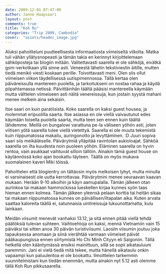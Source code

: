 ```yaml
---
date: 2009-12-01 07:47:00
author: Janne Haapsaari
layout: post
comments: true
title: "Koh Ru"
categories: "Trip 2009, Cambodia"
cover:  "assets/header_image.jpg"
---
```


Aluksi pahoitteluni puutteellisesta informaatiosta viimeiseltä viikolta. Matka
tuli vähän yllätysnopeasti ja tämän takia en kerinnyt kirjoittelemaan
sähköposteja tai blogiin mitään. Valitettavasti saarella ei ole sähköjä,
eivätkä gsm-verkotkaan yllä sinne asti. Veneestä lähetin tekstiviestin
äitille, mutten tiedä menikö viesti koskaan perille. Toivottavasti meni. Olen
siis ollut viimeisen viikon täydellisessä uutispimennossa. Tällä kertaa olen
päiväreissulla mantereen puolella, ja tarkoitukseni on nostaa rahaa ja käydä
piipahtamassa netissä. Päivittäinhän täältä pääsisi mantereella käymään mutta
välttelen viimeiseen asti näitä venereissuja, kun jostain syystä mahani menee
melkein aina sekaisin.

Itse saari on kuin paratiisista. Koko saarella on kaksi guest housea, ja
molemmat eripuolilla saarta. Itse asiassa en ole viellä vaivautunut edes
käymään toisella puolella saarta, mutta teen sen ennen kuin täältä lähdemme.
Meillä on bungalowi varattuna pe-la väliseen yöhön asti, joten viitisen yötä
saarella tulee viellä vietettyä. Saarella ei ole muuta tekemistä kuin
riippumatossa makailu, auringonotto ja levyttäminen. :D Juuri sopiva saari
siis meikäläiselle. Päivärytmiä ylläpitää ravintolan aukioloajat. Sähköä
saarella on ilta kuudesta noin puoleen yöhön. Eläminen saarella on hyvin
rentoa, vain asukkaat vaihtuvat silloin tällöin. Ainakin tämä guest house on
käytännössä koko ajan bookattu täyteen. Täällä on myös mukava suomalainen
kaveri Miki töissä.

Pahoittelen että blogientry on tältäosin myös melkoisen lyhyt, mutta minulla
ei varsinaisesti ole uutta kerrottavaa. Päivärytmini menee seuraavan kaavan
mukaan. Herään 9-10 aikoihin ja käyn aamupalalla. Tämän jälkeen otan aurinkoa
tai makaan hammockissa lueskellen kirjaa kunnes syön taas hieman ennen kolmea.
Tämän jälkeen yleensä pelaan korttia tai heitän sikaa tai makaan riippumatossa
kunnes on päivällisen/iltapalan aika. Kuten arvata saattaa kaloreita täällä
ei, satunnaisia uintireissuja lukuunottamatta, kulu lainkaan.

Meidän viisumit menevät vanhaksi 13.12, ja sitä ennen pitää viellä tehdä
päätöksiä tulevan suhteen. Vaihtoehtoja on kaksi, mennä Vietnamiin vain 15
päiväksi tai sitten anoa 30 päivän turistiviisumi. Laosiin viisumin joutuu
joka tapauksessa anomaan ja siinä vierähtää varmaan viimeiset päivät
pääkaupungissa ennen siirtymistä Ho Chi Minh Cityyn eli Saigoniin. Tällä
hetkellä olen kääntymässä ensiksi mainittuun, sillä se sopii aikatauluuni
paremmin. Jani ei vielä tiedä mitä tekee, mutta hänellä aikataulu onkin
vapaampi kun paluulentoa ei ole bookattu. Ilmoittelen tarkemmin
suunnitelmistani kun tiedän enemmän, mutta ainakin nyt 5.12 asti olemme tällä
Koh Run pikkusaarella.
